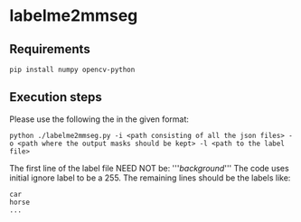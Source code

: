 # labelme2mmseg

## Requirements
```
pip install numpy opencv-python
```

## Execution steps

Please use the following the in the given format:
```
python ./labelme2mmseg.py -i <path consisting of all the json files> -o <path where the output masks should be kept> -l <path to the label file>
```

The first line of the label file NEED NOT be: '''_background_'''
The code uses initial ignore label to be a 255.
The remaining lines should be the labels like:
```
car
horse
...
```